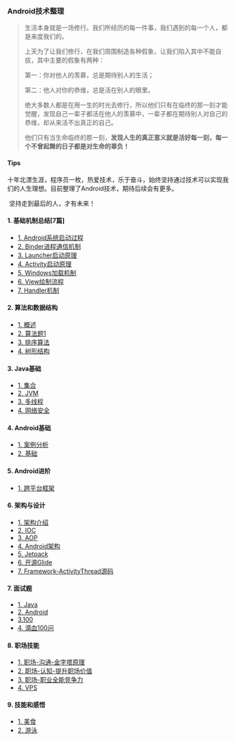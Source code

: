 ### Android技术整理

> 生活本身就是一场修行。我们所经历的每一件事，我们遇到的每一个人，都是来度我们的。
>
> 上天为了让我们修行，在我们周围制造各种假象，让我们陷入其中不能自拔，其中主要的假象有两种：
>
> 第一：你对他人的羡慕，总是期待别人的生活；
>
> 第二：他人对你的恭维，总是活在别人的眼里。
>
> 绝大多数人都是在用一生的时光去修行，所以他们只有在临终的那一刻才能觉醒，发现自己一辈子都活在他人的羡慕中，一辈子都在期待别人对自己的恭维，却从来活不出真正的自己。
>
> 他们只有当生命临终的那一刻，**发现人生的真正意义就是活好每一刻，每一个不曾起舞的日子都是对生命的辜负！**

#### Tips

​	十年北漂生涯，程序员一枚，热爱技术，乐于奋斗，始终坚持通过技术可以实现我们的人生理想。目前整理了Android技术，期待后续会有更多。

​	坚持走到最后的人，才有未来！

#### 1. 基础机制总结[7篇]

- [1. Android系统启动过程](https://github.com/crazycoding7/AndroidBlogs/blob/master/android/01%E5%9F%BA%E7%A1%80%E6%9C%BA%E5%88%B6/1.Android%E7%B3%BB%E7%BB%9F%E5%90%AF%E5%8A%A8%E6%B5%81%E7%A8%8B.md)
- [2. Binder进程通信机制](https://github.com/crazycoding7/AndroidBlogs/blob/master/android/01%E5%9F%BA%E7%A1%80%E6%9C%BA%E5%88%B6/2.Binder%E8%BF%9B%E7%A8%8B%E9%80%9A%E4%BF%A1%E6%9C%BA%E5%88%B6.md)
- [3. Launcher启动原理](https://github.com/crazycoding7/AndroidBlogs/blob/master/android/01%E5%9F%BA%E7%A1%80%E6%9C%BA%E5%88%B6/3.Launcher%E5%90%AF%E5%8A%A8%E5%8E%9F%E7%90%86.md)
- [4. Activity启动原理](https://github.com/crazycoding7/AndroidBlogs/blob/master/android/01%E5%9F%BA%E7%A1%80%E6%9C%BA%E5%88%B6/4.Activity%E5%90%AF%E5%8A%A8%E5%8E%9F%E7%90%86.md)
- [5. Windows加载机制](https://github.com/crazycoding7/AndroidBlogs/blob/master/android/01%E5%9F%BA%E7%A1%80%E6%9C%BA%E5%88%B6/5.Windows%e5%8a%a0%e8%bd%bd%e6%9c%ba%e5%88%b6.md)
- [6. View绘制流程](https://github.com/crazycoding7/AndroidBlogs/blob/master/android/01%E5%9F%BA%E7%A1%80%E6%9C%BA%E5%88%B6/6.View%e7%bb%98%e5%88%b6%e6%b5%81%e7%a8%8b.md)
- [7. Handler机制](https://github.com/crazycoding7/AndroidBlogs/blob/master/android/01%E5%9F%BA%E7%A1%80%E6%9C%BA%E5%88%B6/8.Handler%E5%8E%9F%E7%90%86.md)

#### 2. 算法和数据结构

- [1. 概述](https://github.com/crazycoding7/AndroidBlogs/blob/master/android/02算法和数据结构/算法和数据结构.md)
- [2. 算法题1](https://github.com/crazycoding7/AndroidBlogs/blob/master/android/02算法和数据结构/算法题1.md)
- [3. 排序算法](https://github.com/crazycoding7/AndroidBlogs/blob/master/android/02%E7%AE%97%E6%B3%95%E5%92%8C%E6%95%B0%E6%8D%AE%E7%BB%93%E6%9E%84/%E6%8E%92%E5%BA%8F%E7%AE%97%E6%B3%95.md)
- [4. 树形结构](https://github.com/crazycoding7/AndroidBlogs/blob/master/android/02%E7%AE%97%E6%B3%95%E5%92%8C%E6%95%B0%E6%8D%AE%E7%BB%93%E6%9E%84/%E6%A0%91%E5%BD%A2%E7%BB%93%E6%9E%84.md)

#### 3. Java基础

- [1. 集合](https://github.com/crazycoding7/AndroidBlogs/blob/master/android/03Java%E5%9F%BA%E7%A1%80/%E9%9B%86%E5%90%88.md)
- [2. JVM](https://github.com/crazycoding7/AndroidBlogs/blob/master/android/03Java%E5%9F%BA%E7%A1%80/JVM.md)
- [3. 多线程](https://github.com/crazycoding7/AndroidBlogs/blob/master/android/03Java%E5%9F%BA%E7%A1%80/多线程.md)
- [4. 网络安全](https://github.com/crazycoding7/AndroidBlogs/blob/master/android/03Java%E5%9F%BA%E7%A1%80/网络安全.md)

#### 4. Android基础

- [1. 案例分析](https://github.com/crazycoding7/AndroidBlogs/blob/master/android/04Android%E5%9F%BA%E7%A1%80/Android%E6%A1%88%E4%BE%8B%E5%88%86%E6%9E%90.md)
- [2. 基础](https://github.com/crazycoding7/AndroidBlogs/blob/master/android/04Android%E5%9F%BA%E7%A1%80/100qaAndroid%E5%9F%BA%E7%A1%80.md)

#### 5. Android进阶

- [1. 跨平台框架](https://github.com/crazycoding7/AndroidBlogs/blob/master/android/07Android%E8%BF%9B%E9%98%B6/%E8%B7%A8%E5%B9%B3%E5%8F%B0%E6%8A%80%E6%9C%AF.md)

#### 6. 架构与设计

- [1. 架构介绍](https://github.com/crazycoding7/AndroidBlogs/blob/master/android/05%E6%9E%B6%E6%9E%84%E4%B8%8E%E8%AE%BE%E8%AE%A1/%E6%9E%B6%E6%9E%84%E5%B8%88%E4%BB%8B%E7%BB%8D.md)
- [2. IOC](https://github.com/crazycoding7/AndroidBlogs/blob/master/android/05%E6%9E%B6%E6%9E%84%E4%B8%8E%E8%AE%BE%E8%AE%A1/Ioc.md)
- [3. AOP]()
- [4. Android架构](https://github.com/crazycoding7/AndroidBlogs/blob/master/android/05%E6%9E%B6%E6%9E%84%E4%B8%8E%E8%AE%BE%E8%AE%A1/mvcpvm.md)
- [5. Jetpack](https://github.com/crazycoding7/AndroidBlogs/blob/master/android/05%E6%9E%B6%E6%9E%84%E4%B8%8E%E8%AE%BE%E8%AE%A1/Jetpact.md)
- [6. 开源Glide](https://github.com/crazycoding7/AndroidBlogs/blob/master/android/05%E6%9E%B6%E6%9E%84%E4%B8%8E%E8%AE%BE%E8%AE%A1/Glide.md)
- [7. Framework-ActivityThread源码](https://github.com/crazycoding7/AndroidBlogs/blob/master/android/05%E6%9E%B6%E6%9E%84%E4%B8%8E%E8%AE%BE%E8%AE%A1/ActivityThread源码.md)

#### 7. 面试题

- [1. Java](https://github.com/crazycoding7/AndroidBlogs/blob/master/android/06%E9%9D%A2%E8%AF%95%E9%A2%98/AndroidQJava%E5%9F%BA%E7%A1%80.md)
- [2. Android](https://github.com/crazycoding7/AndroidBlogs/blob/master/android/06%E9%9D%A2%E8%AF%95%E9%A2%98/AndroidQ%E5%9F%BA%E7%A1%80.md)
- [3.100](https://github.com/crazycoding7/AndroidBlogs/blob/master/android/06%E9%9D%A2%E8%AF%95%E9%A2%98/100question.md)
- [4. 滴血100问](https://github.com/crazycoding7/AndroidBlogs/blob/master/android/mybloodquestion.md)

#### 8. 职场技能

- [1. 职场-沟通-金字塔原理](https://github.com/crazycoding7/AndroidBlogs/blob/master/知行合一/职场-沟通-金字塔原理.md)
- [2. 职场-认知-提升职场价值](https://github.com/crazycoding7/AndroidBlogs/blob/master/知行合一/职场-认知-提升职场价值.md)
- [3. 职场-职业全能竞争力](https://github.com/crazycoding7/AndroidBlogs/blob/master/%E7%9F%A5%E8%A1%8C%E5%90%88%E4%B8%80/%E8%81%8C%E5%9C%BA-%E8%81%8C%E4%B8%9A%E5%85%A8%E8%83%BD%E7%AB%9E%E4%BA%89%E5%8A%9B.md)
- [4. VPS](https://github.com/crazycoding7/AndroidBlogs/blob/master/tools/vps.md)

#### 9. 技能和感悟

- [1. 美食](https://github.com/crazycoding7/AndroidBlogs/blob/master/skills/deliciousFood.md)
- [2. 游泳](https://github.com/crazycoding7/AndroidBlogs/blob/master/skills/%E6%B8%B8%E6%B3%B3.md)

